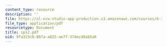 ```yaml
---
content_type: resource
description: ''
file: https://ol-ocw-studio-app-production.s3.amazonaws.com/courses/6-336j-introduction-to-numerical-simulation-sma-5211-fall-2003/9fa323c6887aa825ae7f374ecd8ab5a0_sps2.pdf
file_type: application/pdf
resourcetype: Document
title: sps2.pdf
uid: 9fa323c6-887a-a825-ae7f-374ecd8ab5a0
---
```

